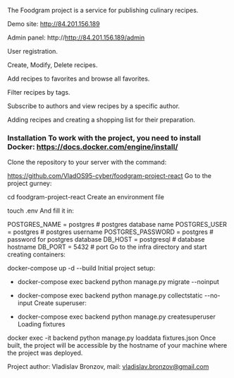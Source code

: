 The Foodgram project is a service for publishing culinary recipes.

Demo site: http://84.201.156.189

Admin panel: http://http://84.201.156.189/admin

User registration.

Create, Modify, Delete recipes.

Add recipes to favorites and browse all favorites.

Filter recipes by tags.

Subscribe to authors and view recipes by a specific author.

Adding recipes and creating a shopping list for their preparation.

### Installation To work with the project, you need to install Docker: https://docs.docker.com/engine/install/

Clone the repository to your server with the command:

https://github.com/VladOS95-cyber/foodgram-project-react
Go to the project gurney:

cd foodgram-project-react
Create an environment file

touch .env
And fill it in:

POSTGRES_NAME = postgres # postgres database name
POSTGRES_USER = postgres # postgres username
POSTGRES_PASSWORD = postgres # password for postgres database
DB_HOST = postgresql # database hostname
DB_PORT = 5432 # port
Go to the infra directory and start creating containers:

docker-compose up -d --build
Initial project setup:

- docker-compose exec backend python manage.py migrate --noinput
- docker-compose exec backend python manage.py collectstatic --no-input
Create superuser:

- docker-compose exec backend python manage.py createsuperuser
Loading fixtures

docker exec -it backend python manage.py loaddata fixtures.json
Once built, the project will be accessible by the hostname of your machine where the project was deployed.

Project author: Vladislav Bronzov, mail: vladislav.bronzov@gmail.com
